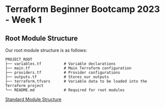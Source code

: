 # Terraform Beginner Bootcamp 2023 - Week 1

## Root Module Structure

Our root module structure is as follows:

```
PROJECT_ROOT
├── variables.tf          # Variable declarations
├── main.tf               # Main Terraform configuration
├── providers.tf          # Provider configurations
├── outputs.tf            # Stores our outputs
├── terraform.tfvars      # Variable data to be loaded into the Terraform project
└── README.md             # Required for root modules
```

 
[Standard Module Structure](https://developer.hashicorp.com/terraform/language/modules/develop/structure)
